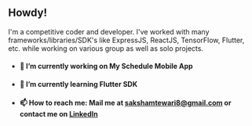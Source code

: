 ## Howdy!
I'm a competitive coder and developer. I've worked with many frameworks/libraries/SDK's like ExpressJS, ReactJS, TensorFlow, Flutter, etc. while working on various group as well as solo projects.
* #### 🔭 I’m currently working on My Schedule Mobile App
* #### 🌱 I’m currently learning Flutter SDK
* #### 📫 How to reach me: Mail me at sakshamtewari8@gmail.com or contact me on [LinkedIn](https://www.linkedin.com/in/saksham-tewari-62ba6a152/)
<!--
**FullMetal1331/FullMetal1331** is a ✨ _special_ ✨ repository because its `README.md` (this file) appears on your GitHub profile.

Here are some ideas to get you started:



- 👯 I’m looking to collaborate on ...
- 🤔 I’m looking for help with ...
- 💬 Ask me about ...

- 😄 Pronouns: ...
- ⚡ Fun fact: ...
-->

